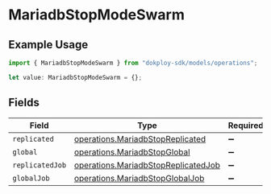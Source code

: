 # MariadbStopModeSwarm

## Example Usage

```typescript
import { MariadbStopModeSwarm } from "dokploy-sdk/models/operations";

let value: MariadbStopModeSwarm = {};
```

## Fields

| Field                                                                                      | Type                                                                                       | Required                                                                                   | Description                                                                                |
| ------------------------------------------------------------------------------------------ | ------------------------------------------------------------------------------------------ | ------------------------------------------------------------------------------------------ | ------------------------------------------------------------------------------------------ |
| `replicated`                                                                               | [operations.MariadbStopReplicated](../../models/operations/mariadbstopreplicated.md)       | :heavy_minus_sign:                                                                         | N/A                                                                                        |
| `global`                                                                                   | [operations.MariadbStopGlobal](../../models/operations/mariadbstopglobal.md)               | :heavy_minus_sign:                                                                         | N/A                                                                                        |
| `replicatedJob`                                                                            | [operations.MariadbStopReplicatedJob](../../models/operations/mariadbstopreplicatedjob.md) | :heavy_minus_sign:                                                                         | N/A                                                                                        |
| `globalJob`                                                                                | [operations.MariadbStopGlobalJob](../../models/operations/mariadbstopglobaljob.md)         | :heavy_minus_sign:                                                                         | N/A                                                                                        |